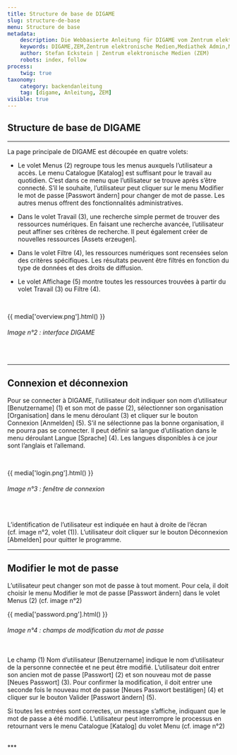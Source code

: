 ```yaml
---
title: Structure de base de DIGAME
slug: structure-de-base
menu: Structure de base
metadata:
    description: Die Webbasierte Anleitung für DIGAME vom Zentrum elektronische Medien ZEM.
    keywords: DIGAME,ZEM,Zentrum elektronische Medien,Mediathek Admin,Mediathek,Bilddatenbank,Bildverwaltung,Bundesverwaltung,Eidgenossenschaft,Schweizerische Eidgenossenschaft,VBS,Bundesamt für Verteidigung, Bevölkerungsschutz und Sport
    author: Stefan Eckstein | Zentrum elektronische Medien (ZEM)
    robots: index, follow
process:
	twig: true
taxonomy:
    category: backendanleitung
    tag: [digame, Anleitung, ZEM]
visible: true
---
```


## Structure de base de DIGAME
***
La page principale de DIGAME est découpée en quatre volets:

- Le volet Menus (2) regroupe tous les menus auxquels l’utilisateur a accès. Le menu Catalogue [Katalog] est suffisant pour le travail au quotidien. C’est dans ce menu que l’utilisateur se trouve après s’être connecté. S’il le souhaite, l’utilisateur peut cliquer sur le menu Modifier le mot de passe [Passwort ändern] pour changer de mot de passe. Les autres menus offrent des fonctionnalités administratives.

- Dans le volet Travail (3), une recherche simple permet de trouver des ressources numériques. En faisant une recherche avancée, l’utilisateur peut affiner ses critères de recherche. Il peut également créer de nouvelles ressources [Assets erzeugen].

- Dans le volet Filtre (4), les ressources numériques sont recensées selon des critères spécifiques. Les résultats peuvent être filtrés en fonction du type de données et des droits de diffusion.

- Le volet Affichage (5) montre toutes les ressources trouvées à partir du volet Travail (3) ou Filtre (4).

<br>

{{ media['overview.png'].html() }}
###### Image n°2 : interface DIGAME

<br>

***

## Connexion et déconnexion

Pour se connecter à DIGAME, l’utilisateur doit indiquer son nom d’utilisateur [Benutzername] (1) et son mot de passe (2), sélectionner son organisation [Organisation] dans le menu déroulant (3) et cliquer sur le bouton Connexion [Anmelden] (5). S’il ne sélectionne pas la bonne organisation, il ne pourra pas se connecter. Il peut définir sa langue d’utilisation dans le menu déroulant Langue [Sprache] (4). Les langues disponibles à ce jour sont l’anglais et l’allemand.

<br>

{{ media['login.png'].html() }}
###### Image n°3 : fenêtre de connexion

<br>

L’identification de l’utilisateur est indiquée en haut à droite de l’écran (cf. image n°2, volet (1)). L’utilisateur doit cliquer sur le bouton Déconnexion [Abmelden] pour quitter le programme.

***

## Modifier le mot de passe

L’utilisateur peut changer son mot de passe à tout moment. Pour cela, il doit choisir le menu Modifier le mot de passe [Passwort ändern] dans le volet Menus (2) (cf. image n°2)
<br>

{{ media['password.png'].html() }}
###### Image n°4 : champs de modification du mot de passe

<br>
Le champ (1) Nom d’utilisateur [Benutzername] indique le nom d’utilisateur de la personne connectée et ne peut être modifié. L’utilisateur doit entrer son ancien mot de passe [Passwort] (2) et son nouveau mot de passe [Neues Passwort] (3). Pour confirmer la modification, il doit entrer une seconde fois le nouveau mot de passe [Neues Passwort bestätigen] (4) et cliquer sur le bouton Valider [Passwort ändern] (5).

Si toutes les entrées sont correctes, un message s’affiche, indiquant que le mot de passe a été modifié. L’utilisateur peut interrompre le processus en retournant vers le menu Catalogue [Katalog] du volet Menu (cf. image n°2)

<br>
***
